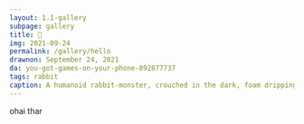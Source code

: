 ```yaml
---
layout: 1.1-gallery
subpage: gallery
title: 🐇
img: 2021-09-24
permalink: /gallery/hello
drawnon: September 24, 2021
da: you-got-games-on-your-phone-892877737
tags: rabbit
caption: A humanoid rabbit-monster, crouched in the dark, foam dripping from oversize teeth. The image quality is low, as if caught on a fluky camera.
---
```

ohai thar